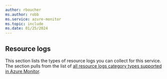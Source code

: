 ```yaml
---
author: rboucher
ms.author: robb
ms.service: azure-monitor
ms.topic: include
ms.date: 01/25/2024
---
```


## Resource logs

This section lists the types of resource logs you can collect for this service. The section pulls from the list of [all resource logs category types supported in Azure Monitor](/azure/azure-monitor/platform/resource-logs-schema).

